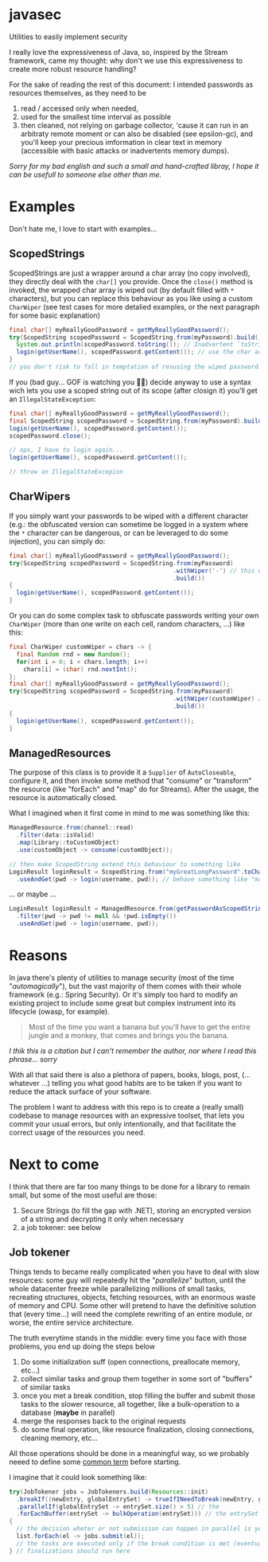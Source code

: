 # javasec
Utilities to easily implement security

I really love the expressiveness of Java, so, inspired by the Stream framework, came my thought: why don't we use this expressiveness
to create more robust resource handling?

For the sake of reading the rest of this document: I intended passwords as resources themselves, as they need to be 
1. read / accessed only when needed,
2. used for the smallest time interval as possible
3. then cleaned, not relying on garbage collector, 'cause it can run in an arbitraty remote moment or can also be disabled (see epsilon-gc),
and you'll keep your precious imformation in clear text in memory (accessible with basic attacks or inadvertents memory dumps).

_Sorry for my bad english and such a small and hand-crafted libray, I hope it can be usefull to someone else other than me._

# Examples
Don't hate me, I love to start with examples...

## ScopedStrings
ScopedStrings are just a wrapper around a char array (no copy involved), they directly deal with the `char[]` you provide.
Once the `close()` method is invoked, the wrapped char array is wiped out (by default filled with `*` characters), but you can replace this behaviour as you like
using a custom `CharWiper` (see test cases for more detalied examples, or the next paragraph for some basic explanation)

```java
final char[] myReallyGoodPassword = getMyReallyGoodPassword();
try(ScopedString scopedPassword = ScopedString.from(myPassword).build()){
  System.out.println(scopedPassword.toString()); // Inadvertent `toString` invokations prints the obfuscated version, e.g.: "*****"
  login(getUserName(), scopedPassword.getContent()); // use the char array itself
}
// you don't risk to fall in temptation of resusing the wiped password...
```

If you (bad guy... GOF is watching you 💂‍♂️) decide anyway to use a syntax wich lets you use a scoped string out of its scope 
(after closign it) you'll get an `IllegalStateException`:

```java
final char[] myReallyGoodPassword = getMyReallyGoodPassword();
final ScopedString scopedPassword = ScopedString.from(myPassword).build();
login(getUserName(), scopedPassword.getContent());
scopedPassword.close();

// ops, I have to login again...
login(getUserName(), scopedPassword.getContent());

// throw an IllegalStateExcepion
```

## CharWipers
If you simply want your passwords to be wiped with a different character (e.g.: the obfuscated version can sometime be logged in a system where the `*`
character can be dangerous, or can be leveraged to do some injection), you can simply do:

```java
final char[] myReallyGoodPassword = getMyReallyGoodPassword();
try(ScopedString scopedPassword = ScopedString.from(myPassword)
                                              .withWiper('-') // this will set the wiper character to '-'
                                              .build())
{
  login(getUserName(), scopedPassword.getContent());
}
```

Or you can do some complex task to obfuscate passwords writing your own `CharWiper` (more than one write on each cell, random characters, ...)
like this:
```java
final CharWiper customWiper = chars -> {
  final Random rnd = new Random();
  for(int i = 0; i < chars.length; i++)
    chars[i] = (char) rnd.nextInt();
};
final char[] myReallyGoodPassword = getMyReallyGoodPassword();
try(ScopedString scopedPassword = ScopedString.from(myPassword)
                                              .withWiper(customWiper) // this will set the wiper to your own one
                                              .build())
{
  login(getUserName(), scopedPassword.getContent());
}
```

## ManagedResources
The purpose of this class is to provide it a `Supplier` of `AutoCloseable`, configure it, and then invoke some method that "consume" or "transform" the resource 
(like "forEach" and "map" do for Streams). After the usage, the resource is automatically closed.

What I imagined when it first come in mind to me was something like this:
```java
ManagedResource.from(channel::read)
  .filter(data::isValid)
  .map(Library::toCustomObject)
  .use(customObject -> consume(customObject));

// then make ScopedString extend this behaviour to something like
LoginResult loginResult = ScopedString.from("myGreatLongPassword".toCharArray())
  .useAndGet(pwd -> login(username, pwd)); // behave something like "map" but closing the resource
```

... or maybe ...

```java
LoginResult loginResult = ManagedResource.from(getPasswordAsScopedString())
  .filter(pwd -> pwd != null && !pwd.isEmpty())
  .useAndGet(pwd -> login(username, pwd));
```

# Reasons
In java there's plenty of utilities to manage security (most of the time "_automagically_"), but the vast majority of them comes with their whole framework (e.g.: Spring Security). 
Or it's simply too hard to modify an existing project to include some great but complex instrument into its lifecycle (owasp, for example).

> Most of the time you want a banana but you'll have to get the entire jungle and a monkey, that comes and brings you the banana.

_I thik this is a citation but I can't remember the author, nor where I read this phrase... sorry_

With all that said there is also a plethora of papers, books, blogs, post, (... whatever ...) telling you what good habits are to be taken if you want to
reduce the attack surface of your software.

The problem I want to address with this repo is to create a (really small) codebase to manage resources with an expressive toolset, 
that lets you commit your usual errors, but only intentionally, and that facilitate the correct usage of the resources you need.

# Next to come
I think that there are far too many things to be done for a library to remain small, but some of the most useful are those:
1. Secure Strings (to fill the gap with .NET), storing an encrypted version of a string and decrypting it only when necessary
2. a job tokener: see below

## Job tokener
Things tends to became really complicated when you have to deal with slow resources: some guy will repeatedly hit the "_parallelize_" button, until
the whole datacenter freeze while parallelizing millions of small tasks, recreating structures, objects, fetching resources, with an enormous waste
of memory and CPU.
Some other will pretend to have the definitive solution that (every time...) will need the complete rewriting of an entire module, or worse, the entire
service architecture.

The truth everytime stands in the middle: every time you face with those problems, you end up doing the steps below
1. Do some initialization suff (open connections, preallocate memory, etc...)
2. collect similar tasks and group them together in some sort of "buffers" of similar tasks
3. once you met a break condition, stop filling the buffer and submit those tasks to the slower resource, all together, like a bulk-operation to a database (**maybe** in parallel)
4. merge the responses back to the original requests
5. do some final operation, like resource finalization, closing connections, cleaning memory, etc...

All those operations should be done in a meaningful way, so we probably neeed to define some [common term](#common_terms_to_be_defined) before starting.

I imagine that it could look something like:

```java
try(JobTokener jobs = JobTokeners.build(Resources::init)
  .breakIf((newEntry, globalEntrySet) -> trueIfINeedToBreak(newEntry, globalEntrySet))
  .parallelIf(globalEntrySet -> entrySet.size() > 5) // the 
  .forEachBuffer(entrySet -> bulkOperation(entrySet))) // the entrySet here is a subset of the whole
{
  // the decision wheter or not submission can happen in parallel is yet to come... any contribute will be appreciated
  list.forEach(el -> jobs.submit(el));
  // the tasks are executed only if the break condition is met (eventually in parallel)
} // finalizations should run here
```

